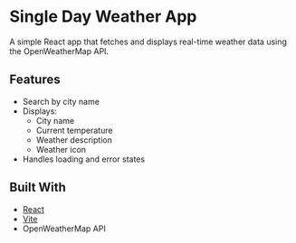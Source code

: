 # Single Day Weather App

A simple React app that fetches and displays real-time weather data using the OpenWeatherMap API.

## Features

- Search by city name
- Displays:
  - City name
  - Current temperature
  - Weather description
  - Weather icon
- Handles loading and error states

## Built With

- [React](https://reactjs.org/)
- [Vite](https://vitejs.dev/)
- OpenWeatherMap API

